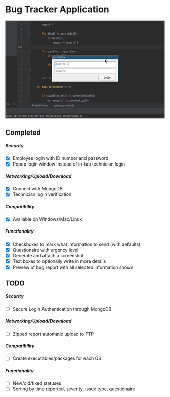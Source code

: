 # Bug Tracker Application

![](media/demo.gif)

## Completed
##### Security
- [x] Employee login with ID number and password
- [x] Popup login window instead of in-tab technician login
##### Networking/Upload/Download
- [x] Connect with MongoDB
- [x] Technician login verification
##### Compatibility
- [x] Available on Windows/Mac/Linux
##### Functionality
- [x] Checkboxes to mark what information to send (with defaults)
- [x] Questionaire with urgency level
- [x] Generate and attach a screenshot
- [x] Text boxes to optionally write in more details
- [x] Preview of bug report with all selected information shown

## TODO
##### Security
- [ ] Secure Login Authentication through MongoDB
##### Networking/Upload/Download
- [ ] Zipped report automatic upload to FTP
##### Compatibility
- [ ] Create executables/packages for each OS
##### Functionality
- [ ] New/old/fixed statuses
- [ ] Sorting by time reported, severity, issue type, questionaire
